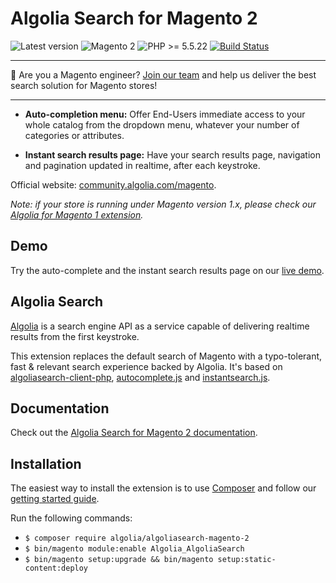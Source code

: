 Algolia Search for Magento 2
==================
![Latest version](https://img.shields.io/badge/latest-1.4.0-green.svg)
![Magento 2](https://img.shields.io/badge/Magento-%3E=2.0-blue.svg)
![PHP >= 5.5.22](https://img.shields.io/badge/PHP-%3E=5.5.22-green.svg)
[![Build Status](https://travis-ci.org/algolia/algoliasearch-magento-2.svg?branch=master)](https://travis-ci.org/algolia/algoliasearch-magento-2)

-------

🔎 Are you a Magento engineer? [Join our team](https://www.algolia.com/careers#!?j=eed58660-f684-436d-a2ff-e9947d2b65a2) and help us deliver the best search solution for Magento stores!

-------

- **Auto-completion menu:** Offer End-Users immediate access to your whole catalog from the dropdown menu, whatever your number of categories or attributes.

- **Instant search results page:** Have your search results page, navigation and pagination updated in realtime, after each keystroke.

Official website: [community.algolia.com/magento](https://community.algolia.com/magento).

*Note: if your store is running under Magento version 1.x, please check our [Algolia for Magento 1 extension](https://github.com/algolia/algoliasearch-magento).*

Demo
--------------

Try the auto-complete and the instant search results page on our [live demo](https://magento2.algolia.com). 

Algolia Search
--------------

[Algolia](http://www.algolia.com) is a search engine API as a service capable of delivering realtime results from the first keystroke.

This extension replaces the default search of Magento with a typo-tolerant, fast & relevant search experience backed by Algolia. It's based on [algoliasearch-client-php](https://github.com/algolia/algoliasearch-client-php), [autocomplete.js](https://github.com/algolia/autocomplete.js) and [instantsearch.js](https://github.com/algolia/instantsearch.js).

<!-- 
The extension officially supports only 2.0.X versions of Magento. 
It's possible to use it for versions >= 2.1.0, but some unexpected issues might appear. When you experience that, please [open an issue](https://github.com/algolia/algoliasearch-magento-2/issues/new).
-->

Documentation
--------------

Check out the [Algolia Search for Magento 2 documentation](https://community.algolia.com/magento/doc/m2/getting-started/).


Installation
------------

The easiest way to install the extension is to use [Composer](https://getcomposer.org/) and follow our [getting started guide](https://community.algolia.com/magento/doc/m2/getting-started/).

Run the following commands:

- ```$ composer require algolia/algoliasearch-magento-2```
- ```$ bin/magento module:enable Algolia_AlgoliaSearch```
- ```$ bin/magento setup:upgrade && bin/magento setup:static-content:deploy```

